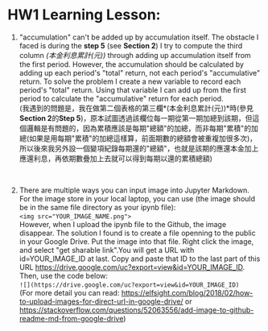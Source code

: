# HW1 Learning Lesson:

1. "accumulation" can't be added up by accumulation itself.
The obstacle I faced is during the **step 5** (see **Section 2**) I try to compute the third column *(本金利息累計(元))* through adding up accumulation itself from the first period. However, the accumulation should be calculated by adding up each period's "total" return, not each period's "accumulative" return. To solve the problem I create a new variable to record each period's "total" return. Using that variable I can add up from the first period to calculate the "accumulative" return for each period.<br>
(我遇到的問題是，我在做第二個表格的第三欄*(本金利息累計(元))*時(參見**Section 2**的**Step 5**)，原本試圖透過該欄位每一期從第一期加總到該期，但這個邏輯是有問題的，因為累積應該是每期"總額"的加總，而非每期"累積"的加總(如果是用每期"累積"的加總這樣算，前面期數的總額會被重複加很多次)，所以後來我另外設一個變項紀錄每期還的"總額"，也就是該期的應還本金加上應還利息，再依期數疊加上去就可以得到每期以還的累積總額)
<br>

2. There are multiple ways you can input image into Jupyter Markdown.
For the image store in your local laptop, you can use (the image should be in the same file directory as your ipynb file):<br>
````<img src="YOUR_IMAGE_NAME.png"> ````<br>
However, when I upload the ipynb file to the Github, the image disappear. The solution I found is to create a file openning to the public in your Google Drive. Put the image into that file. Right click the image, and select "get sharable link".You will get a URL with id=YOUR_IMAGE_ID at last. Copy and paste that ID to the last part of this URL https://drive.google.com/uc?export=view&id=YOUR_IMAGE_ID. Then, use the code below:<br>
```` ![](https://drive.google.com/uc?export=view&id=YOUR_IMAGE_ID) ````<br>
(For more detail you can  read: https://elfsight.com/blog/2018/02/how-to-upload-images-for-direct-url-in-google-drive/ or https://stackoverflow.com/questions/52063556/add-image-to-github-readme-md-from-google-drive)

